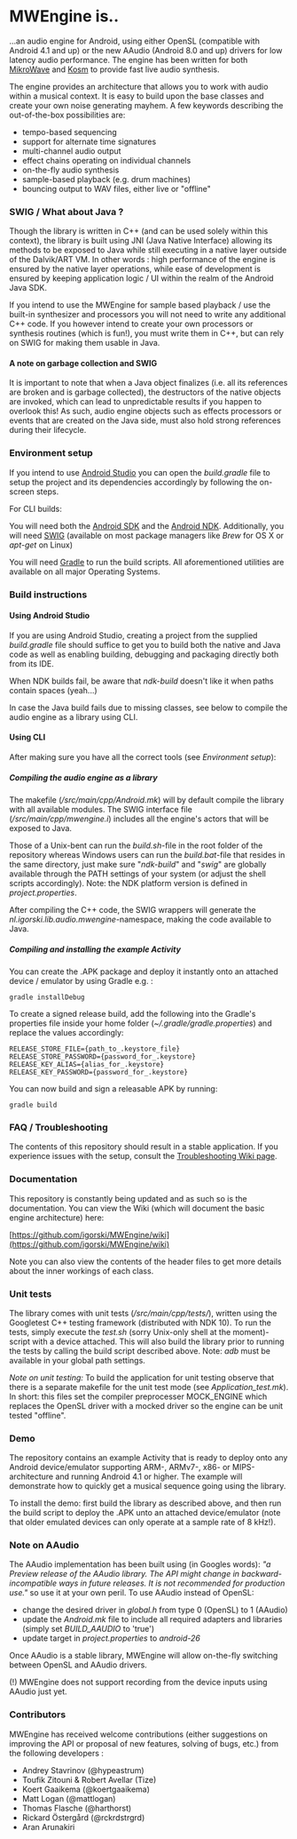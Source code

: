 MWEngine is..
=============

...an audio engine for Android, using either OpenSL (compatible with Android 4.1 and up) or the new
AAudio (Android 8.0 and up) drivers for low latency audio performance. The engine has been written for both
[MikroWave](https://play.google.com/store/apps/details?id=nl.igorski.mikrowave.free&hl=en) and
[Kosm](https://play.google.com/store/apps/details?id=nl.igorski.kosm&hl=en) to provide fast live audio synthesis.

The engine provides an architecture that allows you to work with audio within a musical context. It is easy to
build upon the base classes and create your own noise generating mayhem. A few keywords describing the
out-of-the-box possibilities are:

 * tempo-based sequencing
 * support for alternate time signatures
 * multi-channel audio output
 * effect chains operating on individual channels
 * on-the-fly audio synthesis
 * sample-based playback (e.g. drum machines)
 * bouncing output to WAV files, either live or "offline"

### SWIG / What about Java ?

Though the library is written in C++ (and can be used solely within this context), the library is built using JNI
(Java Native Interface) allowing its methods to be exposed to Java while still executing in a native layer outside of
the Dalvik/ART VM. In other words : high performance of the engine is ensured by the native layer operations, while
ease of development is ensured by keeping application logic / UI within the realm of the Android Java SDK.

If you intend to use the MWEngine for sample based playback / use the built-in synthesizer and processors you will not need to write any additional C++ code. If you however intend to create your own processors or synthesis routines (which is fun!), you must write them in C++, but can rely on SWIG for making them usable in Java.

#### A note on garbage collection and SWIG

It is important to note that when a Java object finalizes (i.e. all its references are broken and is garbage collected), the
destructors of the native objects are invoked, which can lead to unpredictable results if you happen to overlook this!
As such, audio engine objects such as effects processors or events that are created on the Java side, must also hold
strong references during their lifecycle.

### Environment setup

If you intend to use [Android Studio](https://developer.android.com/studio/) you can open the
_build.gradle_ file to setup the project and its dependencies accordingly by following the on-screen
steps.

For CLI builds:

You will need both the [Android SDK](https://developer.android.com/studio/index.html) and the [Android NDK](https://developer.android.com/ndk/downloads/index.html).
Additionally, you will need [SWIG](http://www.swig.org) (available on most package managers like _Brew_ for OS X or _apt-get_ on Linux)

You will need [Gradle](https://gradle.org) to run the build scripts. All aforementioned utilities are available on all major Operating Systems.

### Build instructions

#### Using Android Studio

If you are using Android Studio, creating a project from the supplied _build.gradle_ file should
suffice to get you to build both the native and Java code as well as enabling building, debugging and
packaging directly both from its IDE.

When NDK builds fail, be aware that _ndk-build_ doesn't like it when paths contain spaces (yeah...)

In case the Java build fails due to missing classes, see below to compile the
audio engine as a library using CLI.

#### Using CLI

After making sure you have all the correct tools (see _Environment setup_):

##### Compiling the audio engine as a library

The makefile (_/src/main/cpp/Android.mk_) will by default compile the library with all available modules. The SWIG interface file
(_/src/main/cpp/mwengine.i_) includes all the engine's actors that will be exposed to Java.

Those of a Unix-bent can run the _build.sh_-file in the root folder of the repository whereas Windows users can run the
_build.bat_-file that resides in the same directory, just make sure "_ndk-build_" and "_swig_" are globally available
through the PATH settings of your system (or adjust the shell scripts accordingly). Note: the NDK platform version is
defined in _project.properties_.

After compiling the C++ code, the SWIG wrappers will generate the _nl.igorski.lib.audio.mwengine_-namespace, making the code available to Java.

##### Compiling and installing the example Activity

You can create the .APK package and deploy it instantly onto an attached device / emulator by using Gradle e.g. :

    gradle installDebug

To create a signed release build, add the following into the Gradle's properties file inside your
home folder (_~/.gradle/gradle.properties_) and replace the values accordingly:

    RELEASE_STORE_FILE={path_to_.keystore_file}
    RELEASE_STORE_PASSWORD={password_for_.keystore}
    RELEASE_KEY_ALIAS={alias_for_.keystore}
    RELEASE_KEY_PASSWORD={password_for_.keystore}

You can now build and sign a releasable APK by running:

    gradle build

### FAQ / Troubleshooting

The contents of this repository should result in a stable application. If you experience issues with
the setup, consult the [Troubleshooting Wiki page](https://github.com/igorski/MWEngine/wiki/Troubleshooting-MWEngine).

### Documentation

This repository is constantly being updated and as such so is the documentation. You can view the Wiki (which will document the basic
engine architecture) here:

[https://github.com/igorski/MWEngine/wiki](https://github.com/igorski/MWEngine/wiki)

Note you can also view the contents of the header files to get more details about the inner workings of each class.

### Unit tests

The library comes with unit tests (_/src/main/cpp/tests/_), written using the Googletest C++ testing framework (distributed with NDK 10).
To run the tests, simply execute the _test.sh_ (sorry Unix-only shell at the moment)-script with a device attached.
This will also build the library prior to running the tests by calling the build script described above.
Note: _adb_ must be available in your global path settings.

*Note on unit testing:* To build the application for unit testing observe that there is a separate makefile for the
unit test mode (see _Application_test.mk_). In short: this files set the compiler preprocesser MOCK_ENGINE which
replaces the OpenSL driver with a mocked driver so the engine can be unit tested "offline".

### Demo

The repository contains an example Activity that is ready to deploy onto any Android device/emulator supporting ARM-, ARMv7-,
x86- or MIPS-architecture and running Android 4.1 or higher. The example will demonstrate how to quickly get a musical
sequence going using the library.

To install the demo: first build the library as described above, and then run the build script to deploy the .APK unto an
attached device/emulator (note that older emulated devices can only operate at a sample rate of 8 kHz!).

### Note on AAudio

The AAudio implementation has been built using (in Googles words): _"a Preview release of the AAudio library. The API
might change in backward-incompatible ways in future releases. It is not recommended for production use."_ so use it
at your own peril. To use AAudio instead of OpenSL:
 
 * change the desired driver in _global.h_ from type 0 (OpenSL) to 1 (AAudio)
 * update the _Android.mk_ file to include all required adapters and libraries (simply set _BUILD_AAUDIO_ to 'true')
 * update target in _project.properties_ to _android-26_
 
Once AAudio is a stable library, MWEngine will allow on-the-fly switching between OpenSL and AAudio drivers.

(!) MWEngine does not support recording from the device inputs using AAudio just yet.

### Contributors

MWEngine has received welcome contributions (either suggestions on improving the API or proposal of new features,
solving of bugs, etc.) from the following developers :

 * Andrey Stavrinov (@hypeastrum)
 * Toufik Zitouni & Robert Avellar (Tize)
 * Koert Gaaikema (@koertgaaikema)
 * Matt Logan (@mattlogan)
 * Thomas Flasche (@harthorst)
 * Rickard Östergård (@rckrdstrgrd)
 * Aran Arunakiri
